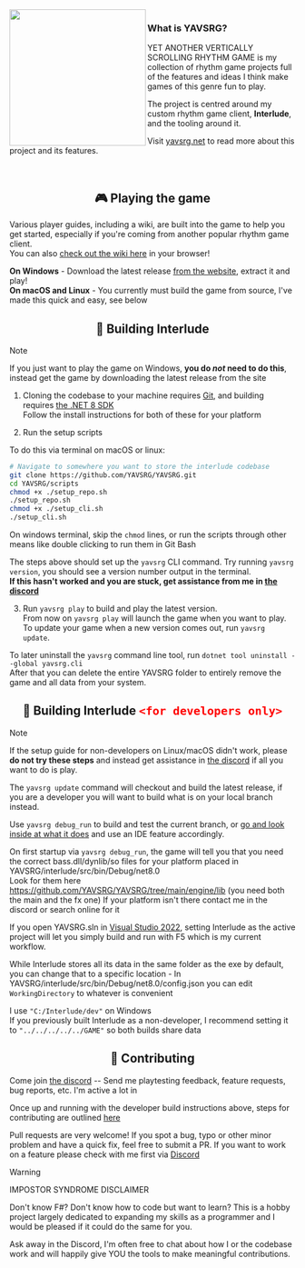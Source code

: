 <img src="https://github.com/YAVSRG/YAVSRG/assets/21290233/f3a88ac6-431a-46a1-9351-95266f30fe70.png" align="left" height="240">

### What is YAVSRG?

YET ANOTHER VERTICALLY SCROLLING RHYTHM GAME is my collection of rhythm game projects full of the features and ideas I think make games of this genre fun to play.

The project is centred around my custom rhythm game client, **Interlude**, and the tooling around it.

Visit [yavsrg.net](https://www.yavsrg.net) to read more about this project and its features.

<br/>

<h2 align="center">🎮 Playing the game</h2>

Various player guides, including a wiki, are built into the game to help you get started, especially if you're coming from another popular rhythm game client.  
You can also [check out the wiki here](https://www.yavsrg.net/interlude/wiki) in your browser!

**On Windows** - Download the latest release [from the website](https://www.yavsrg.net), extract it and play!  
**On macOS and Linux** - You currently must build the game from source, I've made this quick and easy, see below

<h2 align="center">🧱 Building Interlude</h2>

> [!Note]
>
> If you just want to play the game on Windows, **you do *not* need to do this**, instead get the game by downloading the latest release from the site

1. Cloning the codebase to your machine requires [Git](https://git-scm.com/downloads), and building requires [the .NET 8 SDK](https://dotnet.microsoft.com/en-us/download/dotnet/8.0)  
Follow the install instructions for both of these for your platform

2. Run the setup scripts

To do this via terminal on macOS or linux:
```bash
# Navigate to somewhere you want to store the interlude codebase
git clone https://github.com/YAVSRG/YAVSRG.git
cd YAVSRG/scripts
chmod +x ./setup_repo.sh
./setup_repo.sh
chmod +x ./setup_cli.sh
./setup_cli.sh
```
On windows terminal, skip the `chmod` lines, or run the scripts through other means like double clicking to run them in Git Bash

The steps above should set up the `yavsrg` CLI command. Try running `yavsrg version`, you should see a version number output in the terminal.  
**If this hasn't worked and you are stuck, get assistance from me in [the discord](https://discord.gg/tA22tWR)**

3. Run `yavsrg play` to build and play the latest version.  
   From now on `yavsrg play` will launch the game when you want to play.  
    To update your game when a new version comes out, run `yavsrg update`.
	
To later uninstall the `yavsrg` command line tool, run `dotnet tool uninstall --global yavsrg.cli`  
After that you can delete the entire YAVSRG folder to entirely remove the game and all data from your system.

<h2 align="center">🧱 Building Interlude <code style="color: red; font-size: 20px">&lt;for developers only&gt;</code></h2>

> [!Note]
>
> If the setup guide for non-developers on Linux/macOS didn't work, please **do not try these steps** and instead get assistance in [the discord](https://discord.gg/tA22tWR) if all you want to do is play.

The `yavsrg update` command will checkout and build the latest release, if you are a developer you will want to build what is on your local branch instead.

Use `yavsrg debug_run` to build and test the current branch, or [go and look inside at what it does](https://github.com/YAVSRG/YAVSRG/blob/main/tools/Client/Play.fs) and use an IDE feature accordingly.

On first startup via `yavsrg debug_run`, the game will tell you that you need the correct bass.dll/dynlib/so files for your platform placed in YAVSRG/interlude/src/bin/Debug/net8.0  
Look for them here https://github.com/YAVSRG/YAVSRG/tree/main/engine/lib (you need both the main and the fx one)
If your platform isn't there contact me in the discord or search online for it

If you open YAVSRG.sln in [Visual Studio 2022](https://visualstudio.microsoft.com/vs/community/), setting Interlude as the active project will let you simply build and run with F5 which is my current workflow.

While Interlude stores all its data in the same folder as the exe by default, you can change that to a specific location - In YAVSRG/interlude/src/bin/Debug/net8.0/config.json you can edit `WorkingDirectory` to whatever is convenient

I use `"C:/Interlude/dev"` on Windows  
If you previously built Interlude as a non-developer, I recommend setting it to `"../../../../../GAME"` so both builds share data

<h2 align="center">🤝 Contributing</h2>

Come join [the discord](https://discord.gg/tA22tWR) -- Send me playtesting feedback, feature requests, bug reports, etc. I'm active a lot in 

Once up and running with the developer build instructions above, steps for contributing are outlined [here](https://github.com/YAVSRG/YAVSRG/tree/main/docs/contributors.md)

Pull requests are very welcome!
If you spot a bug, typo or other minor problem and have a quick fix, feel free to submit a PR.
If you want to work on a feature please check with me first via [Discord](https://discord.gg/tA22tWR)

> [!Warning]
>
> IMPOSTOR SYNDROME DISCLAIMER
>
> Don't know F#? Don't know how to code but want to learn? This is a hobby project largely dedicated to expanding my skills as a programmer and I would be pleased if it could do the same for you.
>
> Ask away in the Discord, I'm often free to chat about how I or the codebase work and will happily give YOU the tools to make meaningful contributions.
